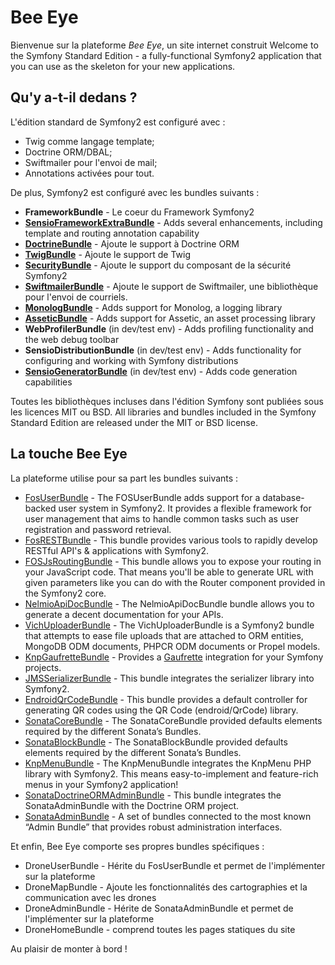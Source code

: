 Bee Eye
========================

Bienvenue sur la plateforme _Bee_ _Eye_, un site internet construit 
Welcome to the Symfony Standard Edition - a fully-functional Symfony2
application that you can use as the skeleton for your new applications.

Qu'y a-t-il dedans ?
--------------

L'édition standard de Symfony2 est configuré avec :

  * Twig comme langage template;
  * Doctrine ORM/DBAL;
  * Swiftmailer pour l'envoi de mail;
  * Annotations activées pour tout.

De plus, Symfony2 est configuré avec les bundles suivants :
* **FrameworkBundle** - Le coeur du Framework Symfony2
* [**SensioFrameworkExtraBundle**][6] - Adds several enhancements, including
    template and routing annotation capability
* [**DoctrineBundle**][7] - Ajoute le support à Doctrine ORM
* [**TwigBundle**][8] - Ajoute le support de Twig
* [**SecurityBundle**][9] - Ajoute le support du composant de la sécurité Symfony2
* [**SwiftmailerBundle**][10] - Ajoute le support de Swiftmailer, une bibliothèque pour l'envoi de courriels.
* [**MonologBundle**][11] - Adds support for Monolog, a logging library
* [**AsseticBundle**][12] - Adds support for Assetic, an asset processing
    library
* **WebProfilerBundle** (in dev/test env) - Adds profiling functionality and
    the web debug toolbar
* **SensioDistributionBundle** (in dev/test env) - Adds functionality for
    configuring and working with Symfony distributions
* [**SensioGeneratorBundle**][13] (in dev/test env) - Adds code generation
    capabilities

Toutes les bibliothèques incluses dans l'édition Symfony sont publiées sous les licences MIT ou BSD.
All libraries and bundles included in the Symfony Standard Edition are
released under the MIT or BSD license.

La touche Bee Eye
--------------

La plateforme utilise pour sa part les bundles suivants :
* [FosUserBundle][14] - The FOSUserBundle adds support for a database-backed user system in Symfony2. It provides a flexible framework for user management that aims to handle common tasks such as user registration and password retrieval.
* [FosRESTBundle][15] - This bundle provides various tools to rapidly develop RESTful API's & applications with Symfony2. 
* [FOSJsRoutingBundle][16] - This bundle allows you to expose your routing in your JavaScript code. That means you'll be able to generate URL with given parameters like you can do with the Router component provided in the Symfony2 core.
* [NelmioApiDocBundle][17] - The NelmioApiDocBundle bundle allows you to generate a decent documentation for your APIs.
* [VichUploaderBundle][18] - The VichUploaderBundle is a Symfony2 bundle that attempts to ease file uploads that are attached to ORM entities, MongoDB ODM documents, PHPCR ODM documents or Propel models.
* [KnpGaufretteBundle][19] - Provides a [Gaufrette][27] integration for your Symfony projects.
* [JMSSerializerBundle][20] - This bundle integrates the serializer library into Symfony2.
* [EndroidQrCodeBundle][21] - This bundle provides a default controller for generating QR codes using the QR Code (endroid/QrCode) library.
* [SonataCoreBundle][22] - The SonataCoreBundle provided defaults elements required by the different Sonata’s Bundles.
* [SonataBlockBundle][23] - The SonataBlockBundle provided defaults elements required by the different Sonata’s Bundles.
* [KnpMenuBundle][24] - The KnpMenuBundle integrates the KnpMenu PHP library with Symfony2. This means easy-to-implement and feature-rich menus in your Symfony2 application!
* [SonataDoctrineORMAdminBundle][25] - This bundle integrates the SonataAdminBundle with the Doctrine ORM project.
* [SonataAdminBundle][26] - A set of bundles connected to the most known “Admin Bundle” that provides robust administration interfaces. 

Et enfin, Bee Eye comporte ses propres bundles spécifiques :
* DroneUserBundle - Hérite du FosUserBundle et permet de l'implémenter sur la plateforme
* DroneMapBundle - Ajoute les fonctionnalités des cartographies et la communication avec les drones
* DroneAdminBundle - Hérite de SonataAdminBundle et permet de l'implémenter sur la plateforme 
* DroneHomeBundle - comprend toutes les pages statiques du site

Au plaisir de monter à bord !

[1]:  http://symfony.com/doc/2.6/book/installation.html
[6]:  http://symfony.com/doc/2.6/bundles/SensioFrameworkExtraBundle/index.html
[7]:  http://symfony.com/doc/2.6/book/doctrine.html
[8]:  http://symfony.com/doc/2.6/book/templating.html
[9]:  http://symfony.com/doc/2.6/book/security.html
[10]: http://symfony.com/doc/2.6/cookbook/email.html
[11]: http://symfony.com/doc/2.6/cookbook/logging/monolog.html
[12]: http://symfony.com/doc/2.6/cookbook/assetic/asset_management.html
[13]: http://symfony.com/doc/2.6/bundles/SensioGeneratorBundle/index.html
[14]: https://github.com/FriendsOfSymfony/FOSUserBundle
[15]: https://github.com/FriendsOfSymfony/FOSRestBundle
[16]: https://github.com/FriendsOfSymfony/FOSJsRoutingBundle
[17]: https://github.com/nelmio/NelmioApiDocBundle
[18]: https://github.com/dustin10/VichUploaderBundle
[19]: https://github.com/KnpLabs/KnpGaufretteBundle
[20]: https://github.com/schmittjoh/JMSSerializerBundle
[21]: https://github.com/endroid/EndroidQrCodeBundle
[22]: https://github.com/sonata-project/SonataCoreBundle
[23]: https://github.com/sonata-project/SonataBlockBundle
[24]: https://github.com/KnpLabs/KnpMenuBundle
[25]: https://github.com/sonata-project/SonataDoctrineORMAdminBundle
[26]: https://github.com/sonata-project/SonataAdminBundle
[27]: https://github.com/KnpLabs/Gaufrette